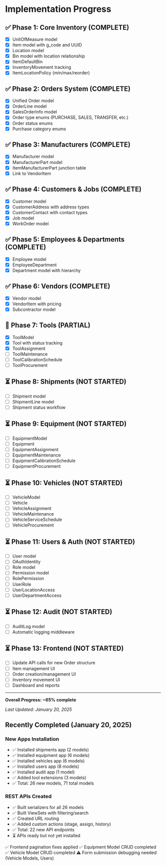 # Implementation Progress

## ✅ Phase 1: Core Inventory (COMPLETE)
- [x] UnitOfMeasure model
- [x] Item model with g_code and UUID
- [x] Location model
- [x] Bin model with location relationship
- [x] ItemDefaultBin
- [x] InventoryMovement tracking
- [x] ItemLocationPolicy (min/max/reorder)

## ✅ Phase 2: Orders System (COMPLETE)
- [x] Unified Order model
- [x] OrderLine model
- [x] SalesOrderInfo model
- [x] Order type enums (PURCHASE, SALES, TRANSFER, etc.)
- [x] Order status enums
- [x] Purchase category enums

## ✅ Phase 3: Manufacturers (COMPLETE)
- [x] Manufacturer model
- [x] ManufacturerPart model
- [x] ItemManufacturerPart junction table
- [x] Link to VendorItem

## ✅ Phase 4: Customers & Jobs (COMPLETE)
- [x] Customer model
- [x] CustomerAddress with address types
- [x] CustomerContact with contact types
- [x] Job model
- [x] WorkOrder model

## ✅ Phase 5: Employees & Departments (COMPLETE)
- [x] Employee model
- [x] EmployeeDepartment
- [x] Department model with hierarchy

## ✅ Phase 6: Vendors (COMPLETE)
- [x] Vendor model
- [x] VendorItem with pricing
- [x] Subcontractor model

## 🔄 Phase 7: Tools (PARTIAL)
- [x] ToolModel
- [x] Tool with status tracking
- [x] ToolAssignment
- [ ] ToolMaintenance
- [ ] ToolCalibrationSchedule
- [ ] ToolProcurement

## ⏳ Phase 8: Shipments (NOT STARTED)
- [ ] Shipment model
- [ ] ShipmentLine model
- [ ] Shipment status workflow

## ⏳ Phase 9: Equipment (NOT STARTED)
- [ ] EquipmentModel
- [ ] Equipment
- [ ] EquipmentAssignment
- [ ] EquipmentMaintenance
- [ ] EquipmentCalibrationSchedule
- [ ] EquipmentProcurement

## ⏳ Phase 10: Vehicles (NOT STARTED)
- [ ] VehicleModel
- [ ] Vehicle
- [ ] VehicleAssignment
- [ ] VehicleMaintenance
- [ ] VehicleServiceSchedule
- [ ] VehicleProcurement

## ⏳ Phase 11: Users & Auth (NOT STARTED)
- [ ] User model
- [ ] OAuthIdentity
- [ ] Role model
- [ ] Permission model
- [ ] RolePermission
- [ ] UserRole
- [ ] UserLocationAccess
- [ ] UserDepartmentAccess

## ⏳ Phase 12: Audit (NOT STARTED)
- [ ] AuditLog model
- [ ] Automatic logging middleware

## ⏳ Phase 13: Frontend (NOT STARTED)
- [ ] Update API calls for new Order structure
- [ ] Item management UI
- [ ] Order creation/management UI
- [ ] Inventory movement UI
- [ ] Dashboard and reports

---

**Overall Progress: ~65% complete**

*Last Updated: January 20, 2025*

## Recently Completed (January 20, 2025)

### New Apps Installation
- ✅ Installed shipments app (2 models)
- ✅ Installed equipment app (6 models)
- ✅ Installed vehicles app (6 models)
- ✅ Installed users app (8 models)
- ✅ Installed audit app (1 model)
- ✅ Added tool extensions (3 models)
- ✅ Total: 26 new models, 71 total models

### REST APIs Created
- ✅ Built serializers for all 26 models
- ✅ Built ViewSets with filtering/search
- ✅ Created URL routing
- ✅ Added custom actions (stage, assign, history)
- ✅ Total: 22 new API endpoints
- ⏳ APIs ready but not yet installed

✅ Frontend pagination fixes applied
✅ Equipment Model CRUD completed
✅ Vehicle Model CRUD completed
⚠️ Form submission debugging needed (Vehicle Models, Users)